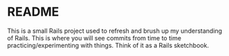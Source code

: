# README

This is a small Rails project used to refresh and brush up my understanding of Rails. This is where you will see commits from time to time practicing/experimenting with things. Think of it as a Rails sketchbook.
